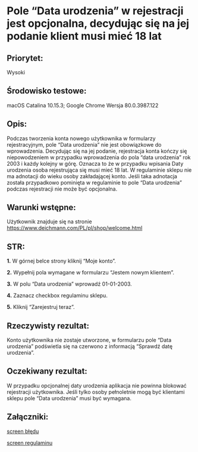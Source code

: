 # Pole “Data urodzenia” w rejestracji jest opcjonalna, decydując się na jej podanie klient musi mieć 18 lat

## Priorytet: 
Wysoki

## Środowisko testowe: 
macOS Catalina 10.15.3; Google Chrome Wersja 80.0.3987.122

## Opis: 
Podczas tworzenia konta nowego użytkownika w formularzy rejestracyjnym, pole “Data urodzenia” nie jest obowiązkowe do wprowadzenia. Decydując  się na jej podanie, rejestracja konta kończy się niepowodzeniem w przypadku wprowadzenia do pola “data urodzenia” rok 2003 i każdy kolejny w górę. Oznacza to że w przypadku wpisania Daty urodzenia osoba rejestrująca się musi mieć 18 lat. W regulaminie sklepu nie ma adnotacji do wieku osoby zakładającej konto. Jeśli taka adnotacja została przypadkowo pominięta w regulaminie to pole “Data urodzenia” podczas rejestracji nie może być opcjonalna.

## Warunki wstępne: 
Użytkownik znajduje się na stronie https://www.deichmann.com/PL/pl/shop/welcome.html


## STR:

**1.** W górnej belce strony kliknij “Moje konto”.

**2.** Wypełnij pola wymagane w formularzu “Jestem nowym klientem”.

**3.** W polu “Data urodzenia” wprowadź 01-01-2003. 

**4.** Zaznacz checkbox regulaminu sklepu.

**5.** Kliknij “Zarejestruj teraz”.

## Rzeczywisty rezultat: 
Konto użytkownika nie zostaje utworzone, w formularzu pole “Data urodzenia” podświetla się na czerwono z informacją “Sprawdź datę urodzenia”.

## Oczekiwany rezultat: 
W przypadku opcjonalnej daty urodzenia aplikacja nie powinna blokować rejestracji użytkownika. Jeśli tylko osoby pełnoletnie mogą być klientami sklepu pole “Data urodzenia” musi być wymagana.

## Załączniki:

[screen błędu](https://github.com/KamilaWhite/Projects/blob/master/projects/deichmann.md/screen/Zrzut%20ekranu%202020-05-6%20o%2019.41.36.png)

[screen regulaminu](https://github.com/KamilaWhite/Projects/blob/master/projects/deichmann.md/screen/Zrzut%20ekranu%202020-05-6%20o%2019.59.35.png)
